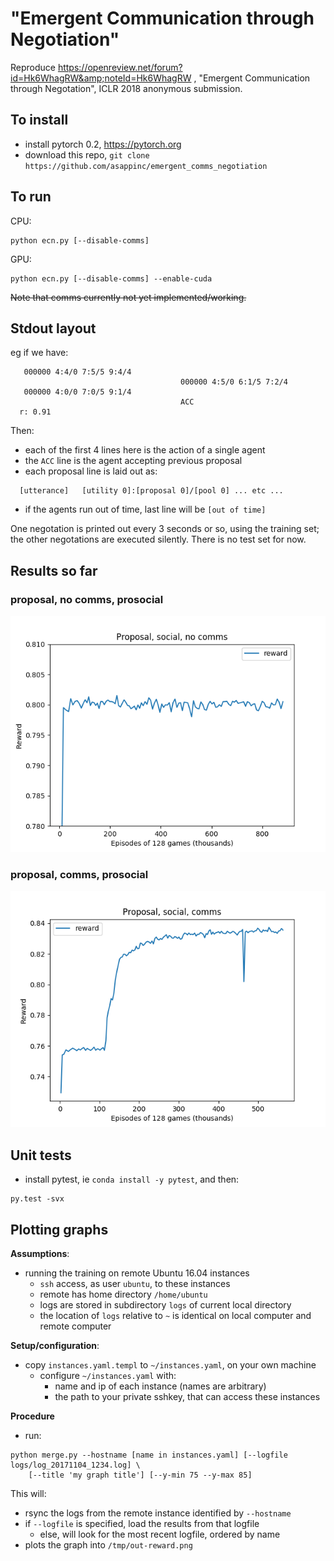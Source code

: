 # "Emergent Communication through Negotiation"

Reproduce https://openreview.net/forum?id=Hk6WhagRW&amp;noteId=Hk6WhagRW , "Emergent Communication through Negotation", ICLR 2018 anonymous submission.

## To install

- install pytorch 0.2, https://pytorch.org
- download this repo, `git clone https://github.com/asappinc/emergent_comms_negotiation`

## To run

CPU:
```
python ecn.py [--disable-comms]
```

GPU:
```
python ecn.py [--disable-comms] --enable-cuda
```

~~Note that comms currently not yet implemented/working.~~

## Stdout layout

eg if we have:
```
   000000 4:4/0 7:5/5 9:4/4
                                      000000 4:5/0 6:1/5 7:2/4
   000000 4:0/0 7:0/5 9:1/4
                                      ACC
  r: 0.91
```

Then:
- each of the first 4 lines here is the action of a single agent
- the `ACC` line is the agent accepting previous proposal
- each proposal line is laid out as:
```
  [utterance]   [utility 0]:[proposal 0]/[pool 0] ... etc ...
```
- if the agents run out of time, last line will be `[out of time]`

One negotation is printed out every 3 seconds or so, using the training set; the other negotations are executed silently.  There is no test set for now.

## Results so far

### proposal, no comms, prosocial

<img src="images/20171104_144936_proposal_social_nocomms_b.png?raw=true" width="800" />

### proposal, comms, prosocial

<img src="images/20171104_192343gpu2_proposal_social_comms_c.png?raw=true" width="800" />

## Unit tests

- install pytest, ie `conda install -y pytest`, and then:
```
py.test -svx
```

## Plotting graphs

__Assumptions__:
- running the training on remote Ubuntu 16.04 instances
  - `ssh` access, as user `ubuntu`, to these instances
  - remote has home directory `/home/ubuntu`
  - logs are stored in subdirectory `logs` of current local directory
  - the location of `logs` relative to `~` is identical on local computer and remote computer

__Setup/configuration__:
- copy `instances.yaml.templ` to `~/instances.yaml`, on your own machine
  - configure `~/instances.yaml` with:
    - name and ip of each instance (names are arbitrary)
    - the path to your private sshkey, that can access these instances

__Procedure__
- run:
```
python merge.py --hostname [name in instances.yaml] [--logfile logs/log_20171104_1234.log] \
    [--title 'my graph title'] [--y-min 75 --y-max 85]
```

This will:
- rsync the logs from the remote instance identified by `--hostname`
- if `--logfile` is specified, load the results from that logfile
  - else, will look for the most recent logfile, ordered by name
- plots the graph into `/tmp/out-reward.png`

